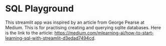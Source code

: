 # SQL Playground
This streamlit app was inspired by an article from George Pearse at Medium. This is for practising creating and querying sqlite databases. Here is the link to the article:
https://medium.com/mlearning-ai/how-to-start-learning-sql-with-streamlit-d3edad7494cd.
